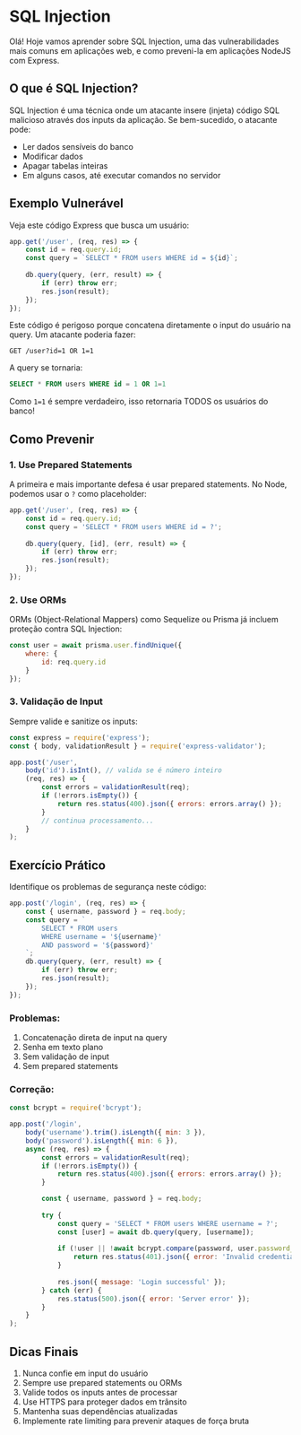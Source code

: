 # SQL Injection

Olá! Hoje vamos aprender sobre SQL Injection, uma das vulnerabilidades mais comuns em aplicações web, e como preveni-la em aplicações NodeJS com Express.

## O que é SQL Injection?

SQL Injection é uma técnica onde um atacante insere (injeta) código SQL malicioso através dos inputs da aplicação. Se bem-sucedido, o atacante pode:
- Ler dados sensíveis do banco
- Modificar dados 
- Apagar tabelas inteiras
- Em alguns casos, até executar comandos no servidor

## Exemplo Vulnerável

Veja este código Express que busca um usuário:

```javascript
app.get('/user', (req, res) => {
    const id = req.query.id;
    const query = `SELECT * FROM users WHERE id = ${id}`;
    
    db.query(query, (err, result) => {
        if (err) throw err;
        res.json(result);
    });
});
```

Este código é perigoso porque concatena diretamente o input do usuário na query. Um atacante poderia fazer:

```
GET /user?id=1 OR 1=1
```

A query se tornaria:
```sql
SELECT * FROM users WHERE id = 1 OR 1=1
```

Como `1=1` é sempre verdadeiro, isso retornaria TODOS os usuários do banco!

## Como Prevenir

### 1. Use Prepared Statements

A primeira e mais importante defesa é usar prepared statements. No Node, podemos usar o `?` como placeholder:

```javascript
app.get('/user', (req, res) => {
    const id = req.query.id;
    const query = 'SELECT * FROM users WHERE id = ?';
    
    db.query(query, [id], (err, result) => {
        if (err) throw err;
        res.json(result);
    });
});
```

### 2. Use ORMs

ORMs (Object-Relational Mappers) como Sequelize ou Prisma já incluem proteção contra SQL Injection:

```javascript
const user = await prisma.user.findUnique({
    where: {
        id: req.query.id
    }
});
```

### 3. Validação de Input

Sempre valide e sanitize os inputs:

```javascript
const express = require('express');
const { body, validationResult } = require('express-validator');

app.post('/user', 
    body('id').isInt(), // valida se é número inteiro
    (req, res) => {
        const errors = validationResult(req);
        if (!errors.isEmpty()) {
            return res.status(400).json({ errors: errors.array() });
        }
        // continua processamento...
    }
);
```

## Exercício Prático

Identifique os problemas de segurança neste código:

```javascript
app.post('/login', (req, res) => {
    const { username, password } = req.body;
    const query = `
        SELECT * FROM users 
        WHERE username = '${username}' 
        AND password = '${password}'
    `;
    db.query(query, (err, result) => {
        if (err) throw err;
        res.json(result);
    });
});
```

### Problemas:
1. Concatenação direta de input na query
2. Senha em texto plano
3. Sem validação de input
4. Sem prepared statements

### Correção:

```javascript
const bcrypt = require('bcrypt');

app.post('/login',
    body('username').trim().isLength({ min: 3 }),
    body('password').isLength({ min: 6 }),
    async (req, res) => {
        const errors = validationResult(req);
        if (!errors.isEmpty()) {
            return res.status(400).json({ errors: errors.array() });
        }

        const { username, password } = req.body;
        
        try {
            const query = 'SELECT * FROM users WHERE username = ?';
            const [user] = await db.query(query, [username]);
            
            if (!user || !await bcrypt.compare(password, user.password_hash)) {
                return res.status(401).json({ error: 'Invalid credentials' });
            }
            
            res.json({ message: 'Login successful' });
        } catch (err) {
            res.status(500).json({ error: 'Server error' });
        }
    }
);
```

## Dicas Finais

1. Nunca confie em input do usuário
2. Sempre use prepared statements ou ORMs
3. Valide todos os inputs antes de processar
4. Use HTTPS para proteger dados em trânsito
5. Mantenha suas dependências atualizadas
6. Implemente rate limiting para prevenir ataques de força bruta
